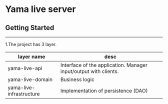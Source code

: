 # Yama live server

## Getting Started

***
1.The project has 3 layer.

layer name  | desc
------------- | -------------
yama-live-api  | Interface of the application. Manager input/output with clients.
yama-live-domain  | Business logic
yama-live-infrastructure | Implementation of persistence (DAO)



